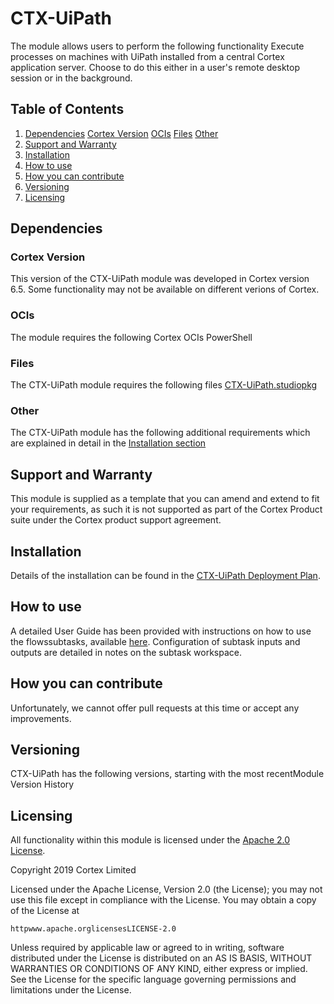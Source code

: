 # CTX-UiPath

The module allows users to perform the following functionality
	Execute processes on machines with UiPath installed from a central Cortex application server.
	Choose to do this either in a user's remote desktop session or in the background.

## Table of Contents
1) [Dependencies](#dependencies)
     [Cortex Version](#cortex-version)
     [OCIs](#ocis)
     [Files](#files)
     [Other](#other)
1) [Support and Warranty](#support-and-warranty)
2) [Installation](#installation)
3) [How to use](#how-to-use)
4) [How you can contribute](#how-you-can-contribute)
5) [Versioning](#versioning)
6) [Licensing](#licensing)


## Dependencies
### Cortex Version
This version of the CTX-UiPath module was developed in Cortex version 6.5. Some functionality may not be available on different verions of Cortex.

### OCIs
The  module requires the following Cortex OCIs
 PowerShell

### Files
The CTX-UiPath module requires the following files
 [CTX-UiPath.studiopkg](https://github.com/CortexIntelligentAutomation/CTX-UiPath/releases/download/v1.0/CTX-UiPath.studiopkg)

### Other
The CTX-UiPath module has the following additional requirements which are explained in detail in the [Installation section](#Installation)

## Support and Warranty 
This module is supplied as a template that you can amend and extend to fit your requirements, as such it is not supported as part of the Cortex Product suite under the Cortex product support agreement.

## Installation
Details of the installation can be found in the [CTX-UiPath Deployment Plan](https://github.com/CortexIntelligentAutomation/CTX-UiPath/blob/master/CTX-UiPath%20-%20Deployment%20Plan.pdf).
## How to use
A detailed User Guide has been provided with instructions on how to use the flowssubtasks, available [here](https://github.com/CortexIntelligentAutomation/CTX-UiPath/blob/master/CTX-UiPath%20-%20User%20Guide.pdf). Configuration of subtask inputs and outputs are detailed in notes on the subtask workspace.

## How you can contribute
Unfortunately, we cannot offer pull requests at this time or accept any improvements.

## Versioning
CTX-UiPath has the following versions, starting with the most recentModule Version History

## Licensing
All functionality within this module is licensed under the [Apache 2.0 License](httpswww.apache.orglicensesLICENSE-2.0).

Copyright 2019 Cortex Limited

Licensed under the Apache License, Version 2.0 (the License);
you may not use this file except in compliance with the License.
You may obtain a copy of the License at

    httpwww.apache.orglicensesLICENSE-2.0

Unless required by applicable law or agreed to in writing, software
distributed under the License is distributed on an AS IS BASIS,
WITHOUT WARRANTIES OR CONDITIONS OF ANY KIND, either express or implied.
See the License for the specific language governing permissions and
limitations under the License.




